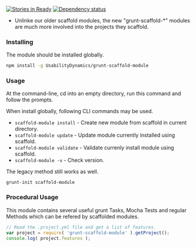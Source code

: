 [![Stories in Ready](https://badge.waffle.io/usabilitydynamics/grunt-scaffold-module.png?label=ready&title=Ready)](https://waffle.io/usabilitydynamics/grunt-scaffold-module)
[![Dependency status](https://david-dm.org/UsabilityDynamics/grunt-scaffold-module.png)](https://david-dm.org/UsabilityDynamics/grunt-scaffold-module#info=dependencies&view=table)

* Unlinke our older scaffold modules, the new "grunt-scaffold-*" modules are much more involved into the projects they scaffold.

### Installing
The module should be installed globally.

```sh
npm install -g UsabilityDynamics/grunt-scaffold-module
```

### Usage
At the command-line, cd into an empty directory, run this command and follow the prompts.

When install globally, following CLI commands may be used.

  * `scaffold-module install` - Create new module from scaffold in current directory. 
  * `scaffold-module update` - Update module currently installed using scaffold.
  * `scaffold-module validate` - Validate currenly install module using scaffold.
  * `scaffold-module -v` - Check version.

The legacy method still works as well.
```
grunt-init scaffold-module
```

### Procedural Usage
This module contains several useful grunt Tasks, Mocha Tests and regular Methods which can be refered by scaffolded modules.


```js
// Read the .project.yml file and get a list of features.
var project = require( 'grunt-scaffold-module' ).getProject();
console.log( project.features );
```
